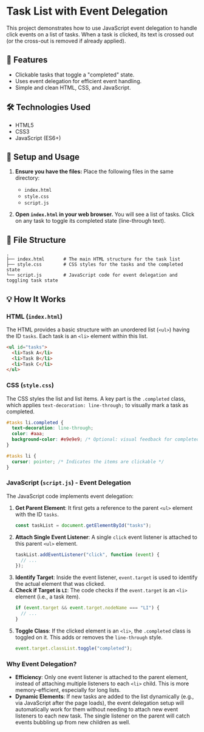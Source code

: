 # Task List with Event Delegation

This project demonstrates how to use JavaScript event delegation to handle click events on a list of tasks. When a task is clicked, its text is crossed out (or the cross-out is removed if already applied).

## 🌟 Features

- Clickable tasks that toggle a "completed" state.
- Uses event delegation for efficient event handling.
- Simple and clean HTML, CSS, and JavaScript.

## 🛠️ Technologies Used

- HTML5
- CSS3
- JavaScript (ES6+)

## 🚀 Setup and Usage   

1.  **Ensure you have the files:**
    Place the following files in the same directory:

    - `index.html`
    - `style.css`
    - `script.js`

2.  **Open `index.html` in your web browser.**
    You will see a list of tasks. Click on any task to toggle its completed state (line-through text).

## 📂 File Structure

```
.
├── index.html       # The main HTML structure for the task list
├── style.css        # CSS styles for the tasks and the completed state
└── script.js        # JavaScript code for event delegation and toggling task state
```

## 💡 How It Works

### HTML (`index.html`)

The HTML provides a basic structure with an unordered list (`<ul>`) having the ID `tasks`. Each task is an `<li>` element within this list.

```html
<ul id="tasks">
  <li>Task A</li>
  <li>Task B</li>
  <li>Task C</li>
</ul>
```

### CSS (`style.css`)

The CSS styles the list and list items. A key part is the `.completed` class, which applies `text-decoration: line-through;` to visually mark a task as completed.

```css
#tasks li.completed {
  text-decoration: line-through;
  color: #aaa;
  background-color: #e9e9e9; /* Optional: visual feedback for completed state */
}

#tasks li {
  cursor: pointer; /* Indicates the items are clickable */
}
```

### JavaScript (`script.js`) - Event Delegation

The JavaScript code implements event delegation:

1.  **Get Parent Element**: It first gets a reference to the parent `<ul>` element with the ID `tasks`.
    ```javascript
    const taskList = document.getElementById("tasks");
    ```
2.  **Attach Single Event Listener**: A single `click` event listener is attached to this parent `<ul>` element.
    ```javascript
    taskList.addEventListener("click", function (event) {
      // ...
    });
    ```
3.  **Identify Target**: Inside the event listener, `event.target` is used to identify the actual element that was clicked.
4.  **Check if Target is `LI`**: The code checks if the `event.target` is an `<li>` element (i.e., a task item).
    ```javascript
    if (event.target && event.target.nodeName === "LI") {
      // ...
    }
    ```
5.  **Toggle Class**: If the clicked element is an `<li>`, the `.completed` class is toggled on it. This adds or removes the `line-through` style.
    ```javascript
    event.target.classList.toggle("completed");
    ```

### Why Event Delegation?

- **Efficiency**: Only one event listener is attached to the parent element, instead of attaching multiple listeners to each `<li>` child. This is more memory-efficient, especially for long lists.
- **Dynamic Elements**: If new tasks are added to the list dynamically (e.g., via JavaScript after the page loads), the event delegation setup will automatically work for them without needing to attach new event listeners to each new task. The single listener on the parent will catch events bubbling up from new children as well.
